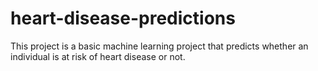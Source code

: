 # heart-disease-predictions
This project is a basic machine learning project that predicts whether an individual is at risk of heart disease or not.
